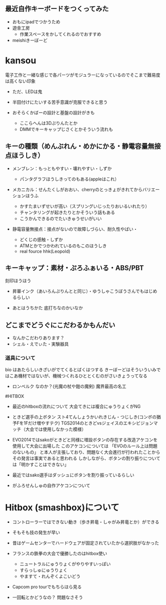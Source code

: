 ## 最近自作キーボードをつくってみた
- おもにipadでつかうため
- 遊舎工房
   - 作業スペースをかしてくれるのでおすすめ
- meishiきーぼーど


# kansou
電子工作と一緒な感じで各パーツがモジュラーになっているのでそこまで難易度は高くない印象
- ただ、LEDは鬼
- 半田付けにたいする苦手意識が克服できると思う

- おそらくかばーの設計と基盤の設計がきも
   - ここらへんは3Dぷりんたとか
   - DMMでキーキャップじさくとかそういう流れも


## キーの種類（めんぶれん・めかにかる・静電容量無接点ほうしき）

- メンブレン：もっともやすい・壊れやすい・しずか
  - パンタグラフほうしきってのもある(appleはこれ）

- メカニカル：せんたくしがおおい、cherryのとっきょがきれてからバリエーションほうふ
  - かすたまいずせいが高い（スプリングいじったりおいるいれたり）
  - チャンタリングが起きたりとかそういう話もある
  - こうかんできるのでたいきゅうせいがいい
- 静電容量無接点：接点がないので故障しづらい、耐久性やばい・
  - どくじの感触・しずか
  - ATMとかでつかわれているのもこのほうしき
  - real fource hhk(Leopold)

## キーキャップ：素材・ぷろふぁいる・ABS/PBT
刻印ほうほう

- 昇華インク（あいろんぷりんとと同じ）・ゆうしゃこうぼうさんでもはじめるらしい

- あとはうちかた
底打ちなのかいなか


## どこまでどうぐにこだわるかもんだい
- なんかこだわりあります？
- シェル・えでぃた・実験器具
### 道具について
bio はあたらしいきざいがでてくるとばくはつする
きーぼーどはそういういみではこあ機材ではないが、機械つくれるひととくむのがさいきょうってなる

- ロンベルク なのか？(光魔の杖や鎧の魔剣)
魔界最高の名工



#HITBOX

- 最近のhitboxの流れについて
大会てきには複合にゅうりょくがNG

- ときど選手の上ボタン スト4てんしょうかいれきじん・つじしき(コンボの猶予Fを1Fだけ増やすテク)
TGS2014のときどvsジェイスのエキシビジョンマッチ（大会では使用しなかった模様）

- EVO2014ではsakoがときどと同様に増設ボタンの存在する改造アケコンを使用して大会に出場した
このアケコンについては
「EVOのルール上は問題のないもの」
と本人が主張しており、問題なく大会進行が行われたことからその発言は事実であると思われる
しかしながら、ボタンの割り振りについては「明かすことはできない」

- 最近ではsako選手はダッシュにボタンを割り振っているらしい

- がふろせんしゅの自作アケコンについて

# Hitbox (smashbox)について

- コントローラーではできない動き（歩き昇竜・しゃがみ昇竜とか）ができる
- そもそも技の発生が早い
- 昔はゲームセンターでハードウェアが固定されていたから選択肢がなかった

- フランスの鉄拳の大会で優勝したのはhitbox使い
  - ニュートラルにゅうりょくがやりやすいっぽい
  - すらっしゅにゅうりょく
  - やますて・れんぞくよこいどう

- Capcom pro tourでもちらほら見る

- 一回転とかどうなの？ 問題なさそう



